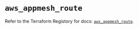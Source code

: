 # `aws_appmesh_route`

Refer to the Terraform Registory for docs: [`aws_appmesh_route`](https://registry.terraform.io/providers/hashicorp/aws/4.66.0/docs/resources/appmesh_route).
